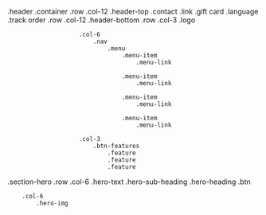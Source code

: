 .header
    .container
        .row
            .col-12
                .header-top
                    .contact
                    .link
                        .gift card
                        .language
                        .track order
        .row
            .col-12
                .header-bottom
                    .row
                        .col-3
                            .logo
                    
                        .col-6
                            .nav
                                .menu
                                    .menu-item
                                        .menu-link
                                    
                                    .menu-item
                                        .menu-link
                                    
                                    .menu-item
                                        .menu-link

                                    .menu-item
                                        .menu-link
                        
                        .col-3
                            .btn-features
                                .feature
                                .feature
                                .feature


.section-hero
    .row
        .col-6
            .hero-text
                .hero-sub-heading
                .hero-heading
                .btn
        
        .col-6
            .hero-img
                